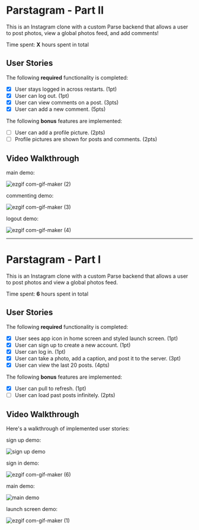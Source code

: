 # Parstagram - Part II

This is an Instagram clone with a custom Parse backend that allows a user to post photos, view a global photos feed, and add comments!

Time spent: **X** hours spent in total

## User Stories

The following **required** functionality is completed:

- [x] User stays logged in across restarts. (1pt)
- [x] User can log out. (1pt)
- [x] User can view comments on a post. (3pts)
- [x] User can add a new comment. (5pts)

The following **bonus** features are implemented:

- [ ] User can add a profile picture. (2pts)
- [ ] Profile pictures are shown for posts and comments. (2pts)

## Video Walkthrough

main demo:

![ezgif com-gif-maker (2)](https://user-images.githubusercontent.com/78234140/155912752-ebc94485-688b-4297-953c-ecce14c9e054.gif)


commenting demo:

![ezgif com-gif-maker (3)](https://user-images.githubusercontent.com/78234140/155912787-0cf2eba2-2fd5-4cb7-b6ef-38cc9fbbd289.gif)


logout demo:

![ezgif com-gif-maker (4)](https://user-images.githubusercontent.com/78234140/155912806-ff1bfb5d-d1b9-4359-8929-03086754fed0.gif)


---
# Parstagram - Part I

This is an Instagram clone with a custom Parse backend that allows a user to post photos and view a global photos feed.

Time spent: **6** hours spent in total

## User Stories

The following **required** functionality is completed:

- [x] User sees app icon in home screen and styled launch screen. (1pt)
- [x] User can sign up to create a new account. (1pt)
- [x] User can log in. (1pt)
- [x] User can take a photo, add a caption, and post it to the server. (3pt)
- [x] User can view the last 20 posts. (4pts)

The following **bonus** features are implemented:

- [x] User can pull to refresh. (1pt)
- [ ] User can load past posts infinitely. (2pts)

## Video Walkthrough

Here's a walkthrough of implemented user stories:

sign up demo:

![sign up demo](https://user-images.githubusercontent.com/78234140/155264316-3d627944-a5de-4d5e-b2ca-fd9dff9983a7.gif)

sign in demo:

![ezgif com-gif-maker (6)](https://user-images.githubusercontent.com/78234140/155263428-f2a99f6a-d297-4d0c-ad14-ee3add99887a.gif)

main demo:

![main demo](https://user-images.githubusercontent.com/78234140/155265215-3d7f2f48-eb33-4517-b73d-7823dec2d70d.gif)

launch screen demo:

![ezgif com-gif-maker (1)](https://user-images.githubusercontent.com/78234140/155414058-1132f5c2-bf40-48c8-992d-21fe2536cfe0.gif)


